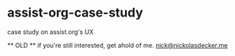 # assist-org-case-study
case study on assist.org's UX

** OLD ** if you're still interested, get ahold of me. nick@nickolasdecker.me
